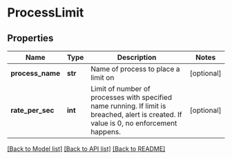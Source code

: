 # ProcessLimit

## Properties
Name | Type | Description | Notes
------------ | ------------- | ------------- | -------------
**process_name** | **str** | Name of process to place a limit on | [optional] 
**rate_per_sec** | **int** | Limit of number of processes with specified name running. If limit is breached, alert is created. If value is 0, no enforcement happens. | [optional] 

[[Back to Model list]](../README.md#documentation-for-models) [[Back to API list]](../README.md#documentation-for-api-endpoints) [[Back to README]](../README.md)


